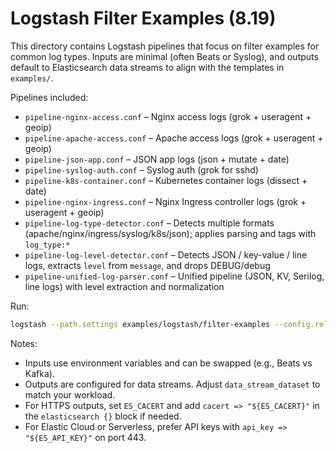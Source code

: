 # Logstash Filter Examples (8.19)

This directory contains Logstash pipelines that focus on filter examples for common log types. Inputs are minimal (often Beats or Syslog), and outputs default to Elasticsearch data streams to align with the templates in `examples/`.

Pipelines included:
- `pipeline-nginx-access.conf` – Nginx access logs (grok + useragent + geoip)
- `pipeline-apache-access.conf` – Apache access logs (grok + useragent + geoip)
- `pipeline-json-app.conf` – JSON app logs (json + mutate + date)
- `pipeline-syslog-auth.conf` – Syslog auth (grok for sshd)
- `pipeline-k8s-container.conf` – Kubernetes container logs (dissect + date)
- `pipeline-nginx-ingress.conf` – Nginx Ingress controller logs (grok + useragent + geoip)
- `pipeline-log-type-detector.conf` – Detects multiple formats (apache/nginx/ingress/syslog/k8s/json); applies parsing and tags with `log_type:*`
- `pipeline-log-level-detector.conf` – Detects JSON / key-value / line logs, extracts `level` from `message`, and drops DEBUG/debug
- `pipeline-unified-log-parser.conf` – Unified pipeline (JSON, KV, Serilog, line logs) with level extraction and normalization

Run:
```bash
logstash --path.settings examples/logstash/filter-examples --config.reload.automatic
```

Notes:
- Inputs use environment variables and can be swapped (e.g., Beats vs Kafka).
- Outputs are configured for data streams. Adjust `data_stream_dataset` to match your workload.
- For HTTPS outputs, set `ES_CACERT` and add `cacert => "${ES_CACERT}"` in the `elasticsearch {}` block if needed.
- For Elastic Cloud or Serverless, prefer API keys with `api_key => "${ES_API_KEY}"` on port 443.
